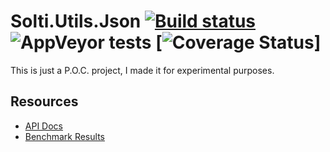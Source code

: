 # Solti.Utils.Json [![Build status](https://ci.appveyor.com/api/projects/status/6u4m8jh8eycd4rd4?svg=true)](https://ci.appveyor.com/project/Sholtee/json) ![AppVeyor tests](https://img.shields.io/appveyor/tests/sholtee/json/master) [![Coverage Status](https://coveralls.io/repos/github/Sholtee/json/badge.svg?branch=master)]

This is just a P.O.C. project, I made it for experimental purposes.

## Resources
- [API Docs](https://sholtee.github.io/json )
- [Benchmark Results](https://sholtee.github.io/json/perf )